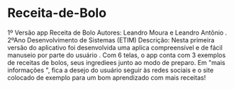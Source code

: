 # Receita-de-Bolo
1º Versão app Receita de Bolo
Autores:  Leandro Moura e Leandro Antônio . 2ºAno Desenvolvimento de Sistemas  (ETIM)
Descrição:  Nesta primeira versão do aplicativo foi desenvolvida uma aplica  compreensível  e de fácil manuseio por parte do usuário . Com 6 telas, o app conta com 3 exemplos de receitas de bolos, seus ingrediees  junto ao modo de preparo. Em "mais informações ", fica a desejo do usuário  seguir  às redes sociais e o site  colocado de exemplo para um bom aprendizado com mais receitas!
